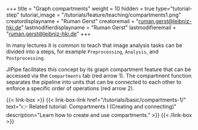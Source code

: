 +++
title = "Graph compartments"
weight = 10
hidden = true
type="tutorial-step"
tutorial_image = "/tutorials/feature/teaching/compartments1.png"
creatordisplayname = "Ruman Gerst"
creatoremail = "ruman.gerst@leibniz-hki.de"
lastmodifierdisplayname = "Ruman Gerst"
lastmodifieremail = "ruman.gerst@leibniz-hki.de"
+++

In many lectures it is common to teach that image analysis tasks can be divided into a steps, for example `Preprocessing`, `Analysis`, and `Postprocessing`.

JIPipe facilitates this concept by its graph compartment feature that can be accessed via the `Compartments` tab (red arrow 1). The compartment function separates the pipeline into units that can be connected to each other to enforce a specific order of operations (red arrow 2).

{{< link-box >}}
    {{< link-box-link href="/tutorials/basic/compartments-1/" text="👉 Related tutorial: Compartments I (Creating and connecting)" description="Learn how to create and use compartments." >}}
{{< /link-box >}}